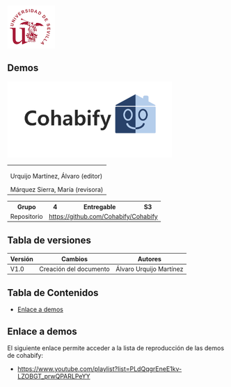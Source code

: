 ![US Logo](images/logo_us.png)

Demos
---

![Cohabify](images/Cohabify.png)

<table>
    <tbody>
        <tr>
            <td rowspan=2><p></p> Urquijo Martínez, Álvaro (editor)<p></p>
            Márquez Sierra, María (revisora)
            </td>
        </tr>
    </tbody>
</table>

<table>
  <tr>
    <th>Grupo</th>
    <th>4</th>
    <th>Entregable</th>
    <th>S3</th>
  </tr>
  <tr>
    <td>Repositorio</td>
    <td colspan="3"><a href="https://github.com/Cohabify/Cohabify">https://github.com/Cohabify/Cohabify</a></td>
  </tr>
</table>

## Tabla de versiones
| Versión | Cambios | Autores |
| --- | --- | --- |
| V1.0 | Creación del documento | Álvaro Urquijo Martínez |


## Tabla de Contenidos

- [Enlace a demos](#enlace-a-demos)

## Enlace a demos

El siguiente enlace permite acceder a la lista de reproducción de las demos de cohabify:

- https://www.youtube.com/playlist?list=PLdQqgrEneE1kv-LZOBGT_prwQPARLPeYY
